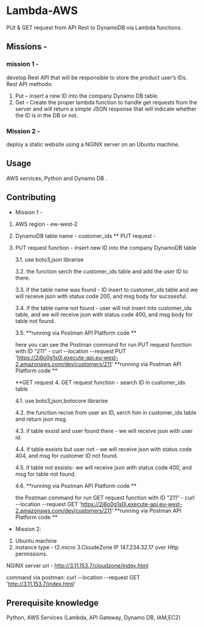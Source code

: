 # Lambda-AWS
PUt &amp; GET request from API Rest to DynamoDB via Lambda functions.


## Missions -

### mission 1 - 
develop Rest API that will be responsible to store the product user’s IDs. 
Rest API methods:
1)	Put – insert a new ID into the company Dynamo DB table.
2)	Get – Create the proper lambda function to handle get requests from the server and will return a simple JSON response that will indicate whether the ID is in the DB or not.

### Mission 2 - 
deploy a static website using a NGINX server on an Ubuntu machine.

## Usage

AWS services, Python and Dynamo DB .

## Contributing
 * Mission 1 - 
1. AWS region - ew-west-2
2. DynamoDB table name - customer_ids
 ** PUT request - 
3. PUT request function - insert new ID into the company DynamoDB table

    3.1. use boto3,json librarise

    3.2. the function serch the customer_ids table and add the user ID to there.

    3.3. if the table name was found - ID insert to customer_ids table and we will receive json with status code 200, and msg body for sucssesful.

    3.4. if the table name not found - user will not insert into customer_ids table, and we will receive json with status code 400, and msg body for table not found. 

    3.5. **running via Postman API Platform code **

    here you can see the Postman command for run PUT request function with ID "211" -
    curl --location --request PUT 'https://2j8o0g1s0l.execute-api.eu-west-2.amazonaws.com/dev/customers/211'
         **running via Postman API Platform code **

     **GET request 
    4. GET request function - search ID in customer_ids table

    4.1. use boto3,json,botocore librarise 

    4.2. the function recive from user an ID, serch him in customer_ids table and return json msg.

    4.3. if table exsist and user found there - we will receive json with user id.

    4.4. if table exsists but user not - we will receive json with status code 404, and msg  for customer ID not found.

    4.5. if table not exsists- we will receive json with status code 400, and msg  for table not found.

    4.6. **running via Postman API Platform code **

    the Postman command for run GET request function with ID "211" -
    curl --location --request GET 'https://2j8o0g1s0l.execute-api.eu-west-2.amazonaws.com/dev/customers/211'
         **running via Postman API Platform code **


  * Mission 2: 
1. Ubuntu machine 
2. instance type - t2.micro
3.CloudeZone IP 147.234.32.17 over Http permissions.

NGINX server url - 
http://3.11.153.7/cloudzone/index.html

command via postman:
curl --location --request GET 'http://3.11.153.7/index.html'

## Prerequisite knowledge
Python, AWS Services (Lambda, API Gateway, Dynamo DB, IAM,EC2)
